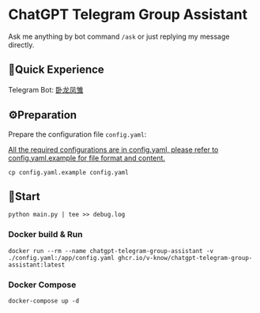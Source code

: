 # ChatGPT Telegram Group Assistant

Ask me anything by bot command `/ask` or just replying my message directly.

## 🤖Quick Experience

Telegram Bot: [卧龙凤雏](https://t.me/WoLongFengChuBot)

## ⚙️Preparation

Prepare the configuration file `config.yaml`:

[All the required configurations are in config.yaml, please refer to config.yaml.example for file format and content.](https://github.com/V-know/ChatGPT-Telegram-Bot/blob/main/README.md#add-configuration)
```shell
cp config.yaml.example config.yaml
```

## 🚀Start

```shell
python main.py | tee >> debug.log
```

### Docker build & Run

```shell
docker run --rm --name chatgpt-telegram-group-assistant -v ./config.yaml:/app/config.yaml ghcr.io/v-know/chatgpt-telegram-group-assistant:latest
```

### Docker Compose

```shell
docker-compose up -d
